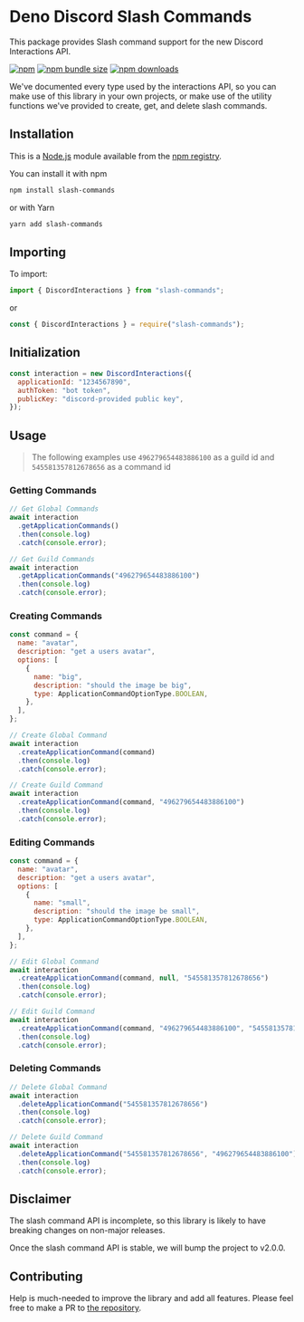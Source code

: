 # Deno Discord Slash Commands

This package provides Slash command support for the new Discord Interactions API.

[![npm](https://img.shields.io/npm/v/slash-commands?color=red)](https://www.npmjs.com/package/slash-commands)
[![npm bundle size](https://img.shields.io/bundlephobia/min/slash-commands)](https://www.npmjs.com/package/slash-commands)
[![npm downloads](https://img.shields.io/npm/dt/slash-commands?color=blue)](https://www.npmjs.com/package/slash-commands)

We've documented every type used by the interactions API, so you can make use of this library in your own projects, or make use of the utility functions we've provided to create, get, and delete slash commands.

## Installation

This is a [Node.js](https://nodejs.org/en/) module available from the [npm registry](https://www.npmjs.com/package/slash-commands).

You can install it with npm

```bash
npm install slash-commands
```

or with Yarn

```bash
yarn add slash-commands
```

## Importing

To import:

```ts
import { DiscordInteractions } from "slash-commands";
```

or

```js
const { DiscordInteractions } = require("slash-commands");
```

## Initialization

```js
const interaction = new DiscordInteractions({
  applicationId: "1234567890",
  authToken: "bot token",
  publicKey: "discord-provided public key",
});
```

## Usage

> The following examples use `496279654483886100` as a guild id and `545581357812678656` as a command id

### Getting Commands

```js
// Get Global Commands
await interaction
  .getApplicationCommands()
  .then(console.log)
  .catch(console.error);

// Get Guild Commands
await interaction
  .getApplicationCommands("496279654483886100")
  .then(console.log)
  .catch(console.error);
```

### Creating Commands

```js
const command = {
  name: "avatar",
  description: "get a users avatar",
  options: [
    {
      name: "big",
      description: "should the image be big",
      type: ApplicationCommandOptionType.BOOLEAN,
    },
  ],
};

// Create Global Command
await interaction
  .createApplicationCommand(command)
  .then(console.log)
  .catch(console.error);

// Create Guild Command
await interaction
  .createApplicationCommand(command, "496279654483886100")
  .then(console.log)
  .catch(console.error);
```

### Editing Commands

```js
const command = {
  name: "avatar",
  description: "get a users avatar",
  options: [
    {
      name: "small",
      description: "should the image be small",
      type: ApplicationCommandOptionType.BOOLEAN,
    },
  ],
};

// Edit Global Command
await interaction
  .createApplicationCommand(command, null, "545581357812678656")
  .then(console.log)
  .catch(console.error);

// Edit Guild Command
await interaction
  .createApplicationCommand(command, "496279654483886100", "545581357812678656")
  .then(console.log)
  .catch(console.error);
```

### Deleting Commands

```js
// Delete Global Command
await interaction
  .deleteApplicationCommand("545581357812678656")
  .then(console.log)
  .catch(console.error);

// Delete Guild Command
await interaction
  .deleteApplicationCommand("545581357812678656", "496279654483886100")
  .then(console.log)
  .catch(console.error);
```

## Disclaimer

The slash command API is incomplete, so this library is likely to have breaking changes on non-major releases.

Once the slash command API is stable, we will bump the project to v2.0.0.

## Contributing

Help is much-needed to improve the library and add all features. Please feel free to make a PR to [the repository](https://github.com/MeguminSama/discord-slash-commands).
